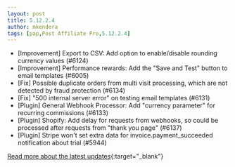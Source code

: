 ```yaml
---
layout: post
title: 5.12.2.4
author: mkendera
tags: [pap,Post Affiliate Pro,5.12.2.4]
---
```


- [Improvement] Export to CSV: Add option to enable/disable rounding currency values (#6124)
- [Improvement] Performance rewards: Add the "Save and Test" button to email templates (#6005)
- [Fix] Possible duplicate orders from multi visit processing, which are not detected by fraud protection (#6134)
- [Fix] "500 internal server error" on testing email templates (#6131)
- [Plugin] General Webhook Processor: Add "currency parameter" for recurring commissions (#6133)
- [Plugin] Shopify: Add delay for requests from webhooks, so could be processed after requests from "thank you page" (#6137)
- [Plugin] Stripe won't set extra data for invoice.payment_succeeded notification about trial (#5944)

[Read more about the latest updates](https://www.postaffiliatepro.com/blog/post-affiliate-pro-latest-updates-and-fixes-in-october-2023/){:target="_blank"}
